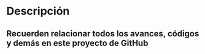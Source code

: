# Descripción

## Recuerden relacionar todos los avances, códigos y demás en este proyecto de GitHub
